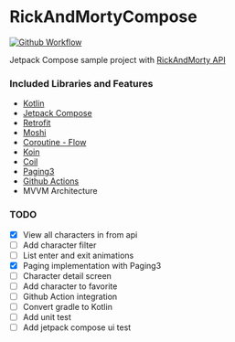 # RickAndMortyCompose

[![Github Workflow](https://github.com/sertacokan/RickAndMortyCompose/actions/workflows/github_workflow.yml/badge.svg?branch=master)](https://github.com/sertacokan/RickAndMortyCompose/actions/workflows/github_workflow.yml)

Jetpack Compose sample project with [RickAndMorty API](https://rickandmortyapi.com/)

### Included Libraries and Features

* [Kotlin](https://github.com/JetBrains/kotlin)
* [Jetpack Compose](https://developer.android.com/jetpack/compose?gclid=Cj0KCQiA47GNBhDrARIsAKfZ2rBiGK_Q8w2vXIGSipnrWA0--Z59KkfXnxs7QBxDJaY2aAreMC-TSAAaAhL5EALw_wcB&gclsrc=aw.ds)
* [Retrofit](https://github.com/square/retrofit)
* [Moshi](https://github.com/square/moshi)
* [Coroutine - Flow](https://github.com/Kotlin/kotlinx.coroutines)
* [Koin](https://insert-koin.io/)
* [Coil](https://github.com/coil-kt/coil)
* [Paging3](https://developer.android.com/topic/libraries/architecture/paging/v3-overview)
* [Github Actions](https://docs.github.com/en/actions)
* MVVM Architecture

### TODO

- [x] View all characters in from api
- [ ] Add character filter
- [ ] List enter and exit animations
- [x] Paging implementation with Paging3
- [ ] Character detail screen
- [ ] Add character to favorite
- [ ] Github Action integration
- [ ] Convert gradle to Kotlin
- [ ] Add unit test
- [ ] Add jetpack compose ui test
